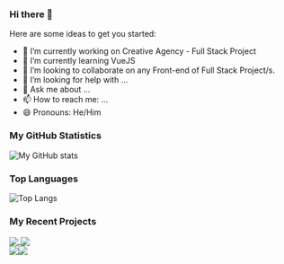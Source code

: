 ### Hi there 👋


<!--**EliusHHimel/EliusHHimel** is a ✨ _special_ ✨ repository because its `README.md` (this file) appears on your GitHub profile.-->

Here are some ideas to get you started:

- 🔭 I’m currently working on Creative Agency - Full Stack Project
- 🌱 I’m currently learning VueJS
- 👯 I’m looking to collaborate on any Front-end of Full Stack Project/s.
- 🤔 I’m looking for help with ...
- 💬 Ask me about ...
- 📫 How to reach me: ...
- 😄 Pronouns: He/Him

### My GitHub Statistics

![My GitHub stats](https://github-readme-stats.vercel.app/api?username=EliusHHimel&show_icons=true&theme=highcontrast&repo=github-readme-stats)

### Top Languages

![Top Langs](https://github-readme-stats.vercel.app/api/top-langs/?username=EliusHHimel&theme=monokai)


### My Recent Projects
<a href="https://github.com/EliusHHimel/creative-agency">
  <img align="center" src="https://github-readme-stats.vercel.app/api/pin/?username=EliusHHimel&repo=creative-agency&theme=gotham" />
</a>
  <a href="https://github.com/EliusHHimel/drones-world">
  <img align="center" src="https://github-readme-stats.vercel.app/api/pin/?username=EliusHHimel&repo=drones-world&theme=gotham" />
</a>
<br>
<a href="https://github.com/EliusHHimel/asterisk-travels">
  <img align="center" src="https://github-readme-stats.vercel.app/api/pin/?username=EliusHHimel&repo=asterisk-travels&theme=gotham" /><img align="center" src="https://github-readme-stats.vercel.app/api/pin/?username=EliusHHimel&repo=asterisk-travels&theme=gotham" />
</a>
